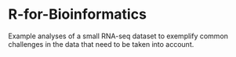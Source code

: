 # R-for-Bioinformatics

Example analyses of a small RNA-seq dataset to exemplify common challenges in the data that need to be taken into account.
